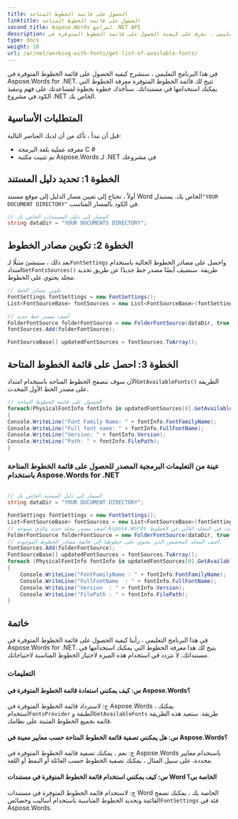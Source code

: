 ```yaml
---
title: الحصول على قائمة الخطوط المتاحة
linktitle: الحصول على قائمة الخطوط المتاحة
second_title: Aspose.Words لمراجع .NET API
description: في هذا البرنامج التعليمي ، تعرف على كيفية الحصول على قائمة الخطوط المتوفرة في Aspose.Words for .NET.
type: docs
weight: 10
url: /ar/net/working-with-fonts/get-list-of-available-fonts/
---
```

في هذا البرنامج التعليمي ، سنشرح كيفية الحصول على قائمة الخطوط المتوفرة في Aspose.Words for .NET. تتيح لك قائمة الخطوط المتوفرة معرفة الخطوط التي يمكنك استخدامها في مستنداتك. سنأخذك خطوة بخطوة لمساعدتك على فهم وتنفيذ الكود في مشروع .NET الخاص بك.

## المتطلبات الأساسية
قبل أن تبدأ ، تأكد من أن لديك العناصر التالية:
- معرفة عملية بلغة البرمجة C #
- تم تثبيت مكتبة Aspose.Words لـ .NET في مشروعك

## الخطوة 1: تحديد دليل المستند
 أولاً ، تحتاج إلى تعيين مسار الدليل إلى موقع مستند Word الخاص بك. يستبدل`"YOUR DOCUMENT DIRECTORY"` في الكود بالمسار المناسب.

```csharp
// المسار إلى دليل المستندات الخاص بك
string dataDir = "YOUR DOCUMENTS DIRECTORY";
```

## الخطوة 2: تكوين مصادر الخطوط
 بعد ذلك ، سننشئ مثيلًا لـ`FontSettings` واحصل على مصادر الخطوط الحالية باستخدام امتداد`GetFontsSources()` طريقة. سنضيف أيضًا مصدر خط جديدًا عن طريق تحديد مجلد يحتوي على الخطوط.

```csharp
// تكوين مصادر الخط
FontSettings fontSettings = new FontSettings();
List<FontSourceBase> fontSources = new List<FontSourceBase>(fontSettings.GetFontsSources());

// أضف مصدر خط جديد
FolderFontSource folderFontSource = new FolderFontSource(dataDir, true);
fontSources.Add(folderFontSource);

FontSourceBase[] updatedFontSources = fontSources.ToArray();
```

## الخطوة 3: احصل على قائمة الخطوط المتاحة
 الآن سوف نتصفح الخطوط المتاحة باستخدام امتداد`GetAvailableFonts()` الطريقة على مصدر الخط الأول المحدث.

```csharp
// الحصول على قائمة الخطوط المتاحة
foreach(PhysicalFontInfo fontInfo in updatedFontSources[0].GetAvailableFonts())
{
Console.WriteLine("Font Family Name: " + fontInfo.FontFamilyName);
Console.WriteLine("Full font name: " + fontInfo.FullFontName);
Console.WriteLine("Version: " + fontInfo.Version);
Console.WriteLine("Path: " + fontInfo.FilePath);
}
```


### عينة من التعليمات البرمجية المصدر للحصول على قائمة الخطوط المتاحة باستخدام Aspose.Words for .NET 

```csharp

// المسار إلى دليل المستند الخاص بك
string dataDir = "YOUR DOCUMENT DIRECTORY";

FontSettings fontSettings = new FontSettings();
List<FontSourceBase> fontSources = new List<FontSourceBase>(fontSettings.GetFontsSources());
// أضف مصدر مجلد جديد والذي سيوجه Aspose.Words للبحث في المجلد التالي عن الخطوط.
FolderFontSource folderFontSource = new FolderFontSource(dataDir, true);
// أضف المجلد المخصص الذي يحتوي على خطوطنا إلى قائمة مصادر الخطوط الموجودة.
fontSources.Add(folderFontSource);
FontSourceBase[] updatedFontSources = fontSources.ToArray();
foreach (PhysicalFontInfo fontInfo in updatedFontSources[0].GetAvailableFonts())
{
	Console.WriteLine("FontFamilyName : " + fontInfo.FontFamilyName);
	Console.WriteLine("FullFontName  : " + fontInfo.FullFontName);
	Console.WriteLine("Version  : " + fontInfo.Version);
	Console.WriteLine("FilePath : " + fontInfo.FilePath);
}

```

## خاتمة
في هذا البرنامج التعليمي ، رأينا كيفية الحصول على قائمة الخطوط المتوفرة في Aspose.Words for .NET. يتيح لك هذا معرفة الخطوط التي يمكنك استخدامها في مستنداتك. لا تتردد في استخدام هذه الميزة لاختيار الخطوط المناسبة لاحتياجاتك.

### التعليمات

#### س: كيف يمكنني استعادة قائمة الخطوط المتوفرة في Aspose.Words؟

 ج: لاسترداد قائمة الخطوط المتوفرة في Aspose.Words ، يمكنك استخدام`FontsProvider` الطبقة و`GetAvailableFonts` طريقة. ستعيد هذه الطريقة قائمة بجميع الخطوط المثبتة على نظامك.

#### س: هل يمكنني تصفية قائمة الخطوط المتاحة حسب معايير معينة في Aspose.Words؟

ج: نعم ، يمكنك تصفية قائمة الخطوط المتوفرة في Aspose.Words باستخدام معايير محددة. على سبيل المثال ، يمكنك تصفية الخطوط حسب العائلة أو النمط أو اللغة.

#### س: كيف يمكنني استخدام قائمة الخطوط المتوفرة في مستندات Word الخاصة بي؟

 ج: لاستخدام قائمة الخطوط المتوفرة في مستندات Word الخاصة بك ، يمكنك تصفح القائمة وتحديد الخطوط المناسبة باستخدام أساليب وخصائص`FontSettings` فئة في Aspose.Words.